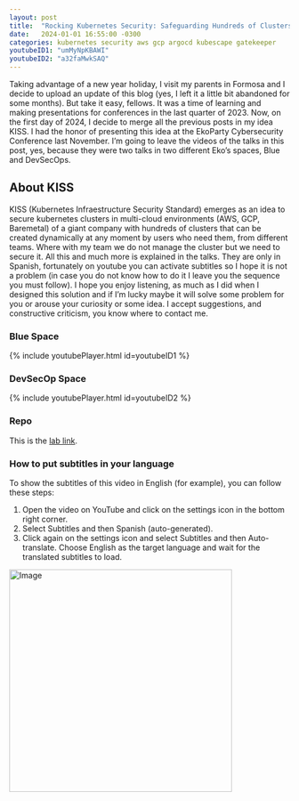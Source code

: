 ```yaml
---
layout: post
title:  "Rocking Kubernetes Security: Safeguarding Hundreds of Clusters in a Dynamic Multi-Cloud Environment"
date:   2024-01-01 16:55:00 -0300
categories: kubernetes security aws gcp argocd kubescape gatekeeper
youtubeID1: "umMyNpKBAWI"
youtubeID2: "a32faMwkSAQ"
---
```

Taking advantage of a new year holiday, I visit my parents in Formosa and I decide to upload an update of this blog (yes, I left it a little bit abandoned for some months). But take it easy, fellows. It was a time of learning and making presentations for conferences in the last quarter of 2023. Now, on the first day of 2024, I decide to merge all the previous posts in my idea KISS. I had the honor of presenting this idea at the EkoParty Cybersecurity Conference last November. I’m going to leave the videos of the talks in this post, yes, because they were two talks in two different Eko’s spaces, Blue and DevSecOps.

## About KISS

KISS (Kubernetes Infraestructure Security Standard) emerges as an idea to secure kubernetes clusters in multi-cloud environments (AWS, GCP, Baremetal) of a giant company with hundreds of clusters that can be created dynamically at any moment by users who need them, from different teams. Where with my team we do not manage the cluster but we need to secure it. All this and much more is explained in the talks. They are only in Spanish, fortunately on youtube you can activate subtitles so I hope it is not a problem (in case you do not know how to do it I leave you the sequence you must follow). I hope you enjoy listening, as much as I did when I designed this solution and if I’m lucky maybe it will solve some problem for you or arouse your curiosity or some idea. I accept suggestions, and constructive criticism, you know where to contact me.

### Blue Space
{% include youtubePlayer.html id=youtubeID1 %}

### DevSecOp Space
{% include youtubePlayer.html id=youtubeID2 %}

### Repo
This is the [lab link](https://github.com/facundoalarcon/kubernetes-security).

### How to put subtitles in your language
To show the subtitles of this video in English (for example), you can follow these steps:

1. Open the video on YouTube and click on the settings icon in the bottom right corner. 
2. Select Subtitles and then Spanish (auto-generated). 
3. Click again on the settings icon and select Subtitles and then Auto-translate. Choose English as the target language and wait for the translated subtitles to load.


<img src="https://github.com/facundoalarcon/facundoalarcon.github.io/blob/main/assets/images/subtitles.gif" alt="Image" width="400" >



